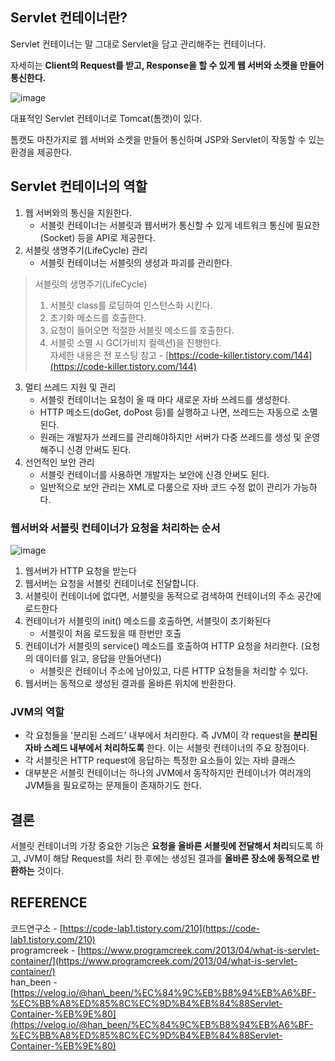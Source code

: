 ## Servlet 컨테이너란?

Servlet 컨테이너는 말 그대로 Servlet을 담고 관리해주는 컨테이너다.

자세히는 **Client의 Request를 받고, Response을 할 수 있게 웹 서버와 소켓을 만들어 통신한다.**

![image](https://user-images.githubusercontent.com/48992412/206061816-67d19d1d-3500-4473-9daa-b0fd2750e7dd.png)

대표적인 Servlet 컨테이너로 Tomcat(톰캣)이 있다.

톰캣도 마찬가지로 웹 서버와 소켓을 만들어 통신하며 JSP와 Servlet이 작동할 수 있는 환경을 제공한다.

## Servlet 컨테이너의 역할

1.  웹 서버와의 통신을 지원한다.
    -   서블릿 컨테이너는 서블릿과 웹서버가 통신할 수 있게 네트워크 통신에 필요한(Socket) 등을 API로 제공한다.
2.  서블릿 생명주기(LifeCycle) 관리
    -   서블릿 컨테이너는 서블릿의 생성과 파괴를 관리한다.

> 서블릿의 생명주기(LifeCycle)
>
> 1.  서블릿 class를 로딩하여 인스턴스화 시킨다.
> 2.  초기화 메소드를 호출한다.
> 3.  요청이 들어오면 적절한 서블릿 메소드를 호출한다.
> 4.  서블릿 소멸 시 GC(가비지 컬렉션)을 진행한다.  
>     자세한 내용은 전 포스팅 참고 - [https://code-killer.tistory.com/144](https://code-killer.tistory.com/144)

3.  멀티 쓰레드 지원 및 관리
    -   서블릿 컨테이너는 요청이 올 때 마다 새로운 자바 쓰레드를 생성한다.
    -   HTTP 메소드(doGet, doPost 등)를 실행하고 나면, 쓰레드는 자동으로 소멸된다.
    -   원래는 개발자가 쓰레드를 관리해야하지만 서버가 다중 쓰레드를 생성 및 운영해주니 신경 안써도 된다.
4.  선언적인 보안 관리
    -   서블릿 컨테이너를 사용하면 개발자는 보안에 신경 안써도 된다.
    -   일반적으로 보안 관리는 XML로 다룸으로 자바 코드 수정 없이 관리가 가능하다.

### 웹서버와 서블릿 컨테이너가 요청을 처리하는 순서

![image](https://user-images.githubusercontent.com/48992412/206061989-998ff950-6223-43da-90d1-f22f8ca579f9.png)

1.  웹서버가 HTTP 요청을 받는다
2.  웹서버는 요청을 서블릿 컨테이너로 전달합니다.
3.  서블릿이 컨테이너에 없다면, 서블릿을 동적으로 검색하여 컨테이너의 주소 공간에 로드한다
4.  컨테이너가 서블릿의 init() 메소드를 호출하면, 서블릿이 초기화된다
    -   서블릿이 처음 로드됬을 때 한번만 호출
5.  컨테이너가 서블릿의 service() 메소드를 호출하여 HTTP 요청을 처리한다. (요청의 데이터를 읽고, 응답을 만들어낸다)
    -   서블릿은 컨테이너 주소에 남아있고, 다른 HTTP 요청들을 처리할 수 있다.
6.  웹서버는 동적으로 생성된 결과를 올바른 위치에 반환한다.

### JVM의 역할

-   각 요청들을 '분리된 스레드' 내부에서 처리한다. 즉 JVM이 각 request을 **분리된 자바 스레드 내부에서 처리하도록** 한다. 이는 서블릿 컨테이너의 주요 장점이다.
-   각 서블릿은 HTTP request에 응답하는 특정한 요소들이 있는 자바 클래스
-   대부분은 서블릿 컨테이너는 하나의 JVM에서 동작하지만 컨테이너가 여러개의 JVM들을 필요로하는 문제들이 존재하기도 한다.

## 결론

서블릿 컨테이너의 가장 중요한 기능은 **요청을 올바른 서블릿에 전달해서 처리**되도록 하고, JVM이 해당 Request를 처리 한 후에는 생성된 결과를 **올바른 장소에 동적으로 반환하는** 것이다.

## REFERENCE

코드연구소 - [https://code-lab1.tistory.com/210](https://code-lab1.tistory.com/210)  
programcreek - [https://www.programcreek.com/2013/04/what-is-servlet-container/](https://www.programcreek.com/2013/04/what-is-servlet-container/)  
han\_been - [https://velog.io/@han\_been/%EC%84%9C%EB%B8%94%EB%A6%BF-%EC%BB%A8%ED%85%8C%EC%9D%B4%EB%84%88Servlet-Container-%EB%9E%80](https://velog.io/@han_been/%EC%84%9C%EB%B8%94%EB%A6%BF-%EC%BB%A8%ED%85%8C%EC%9D%B4%EB%84%88Servlet-Container-%EB%9E%80)